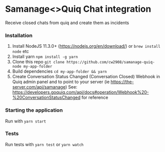 # Samanage<>Quiq Chat integration

Receive closed chats from quiq and create them as incidents


### Installation
1) Install NodeJS 11.3.0+ (https://nodejs.org/en/download/) or `brew install node` etc
2) Install yarn `npm install -g yarn`
3) Clone this repo `git clone https://github.com/cw2908/samanage-quiq-node my-app-folder`
4) Build dependencies `cd my-app-folder && yarn`
5) Create Conversation Status Changed (Conversation Closed) Webhook in Quiq admin panel and to point to your server (ie https://the-server.com/api/samanage) See: https://developers.goquiq.com/api/docs#operation/Webhook%20-%20ConversationStatusChanged for reference


### Starting the application
Run with `yarn start`


### Tests
Run tests with `yarn test` or `yarn watch`

